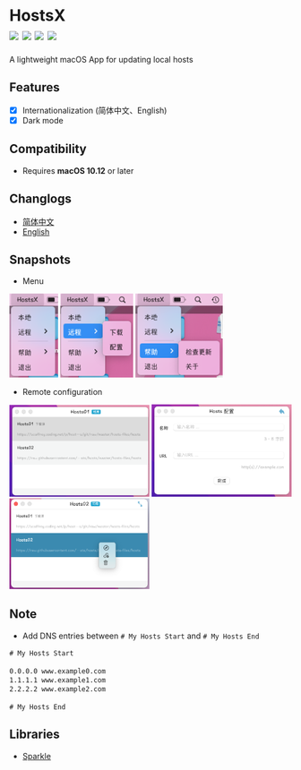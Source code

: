<h1>
HostsX</br>
<a href="https://github.com/ZzzM/HostsX/releases/latest"><img src="https://img.shields.io/github/v/release/ZzzM/HostsX"></a>
<a href="https://github.com/ZzzM/HostsX/releases/latest"><img src="https://img.shields.io/github/release-date/ZzzM/HostsX"></a>
<a href="https://raw.githubusercontent.com/ZzzM/HostsX/master/LICENSE"><img src="https://img.shields.io/github/license/ZzzM/HostsX"></a>
<a href="https://zzzm.github.io/2020/02/24/hostsx/">
<img src="https://img.shields.io/badge/docs-%E4%B8%AD%E6%96%87-red">
</a>
</h1>

A lightweight macOS App for updating local hosts

## Features
- [x] Internationalization (简体中文、English)
- [x] Dark mode

## Compatibility
- Requires **macOS 10.12** or later

## Changlogs
- [简体中文](CHANGELOG_SC.md)
- [English](CHANGELOG.md)

## Snapshots
- Menu

<img src="assets/m1.png" height=150> <img src="assets/m2.png" height=150>  <img src="assets/m3.png" height=150>
  
- Remote configuration
 
<img src="assets/r1.png" width=250> <img src="assets/r2.png" width=250>
<img src="assets/r3.png" width=250>

## Note
- Add DNS entries between `# My Hosts Start` and `# My Hosts End`
```
# My Hosts Start

0.0.0.0 www.example0.com
1.1.1.1 www.example1.com
2.2.2.2 www.example2.com

# My Hosts End
```

## Libraries
- [Sparkle](https://github.com/sparkle-project/Sparkle)